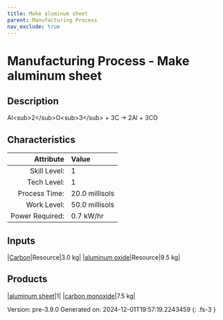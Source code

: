 ```yaml
---
title: Make aluminum sheet
parent: Manufacturing Process
nav_exclude: true
---
```

# Manufacturing Process - Make aluminum sheet

## Description
Al&lt;sub&gt;2&lt;/sub&gt;O&lt;sub&gt;3&lt;/sub&gt; + 3C -&gt; 2Al + 3CO

## Characteristics

| Attribute      | Value |
|--------:|:------|
|Skill Level:|1|
|Tech Level:|1|
|Process Time:|20.0 millisols|
|Work Level:|50.0 millisols|
|Power Required:|0.7 kW/hr|

## Inputs

|[Carbon](../resource/carbon.html)|Resource|3.0 kg|
|[aluminum oxide](../resource/aluminum-oxide.html)|Resource|9.5 kg|

## Products

|[aluminum sheet](../part/aluminum-sheet.html)|1|
|[carbon monoxide](../resource/carbon-monoxide.html)|7.5 kg|


Version: pre-3.9.0 Generated on: 2024-12-01T19:57:19.2243459
{: .fs-3 }

